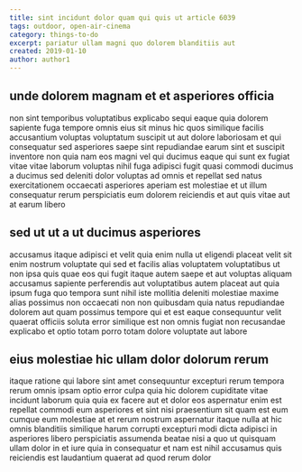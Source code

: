 ```yaml
---
title: sint incidunt dolor quam qui quis ut article 6039
tags: outdoor, open-air-cinema
category: things-to-do
excerpt: pariatur ullam magni quo dolorem blanditiis aut
created: 2019-01-10
author: author1
---
```


## unde dolorem magnam et et asperiores officia

non sint temporibus voluptatibus explicabo sequi eaque quia dolorem sapiente fuga tempore omnis eius sit minus hic quos similique facilis accusantium voluptas voluptatum suscipit ut aut dolore laboriosam et qui consequatur sed asperiores saepe sint repudiandae earum sint et suscipit inventore non quia nam eos magni vel qui ducimus eaque qui sunt ex fugiat vitae vitae laborum voluptas nihil fuga adipisci fugit quasi commodi ducimus a ducimus sed deleniti dolor voluptas ad omnis et repellat sed natus exercitationem occaecati asperiores aperiam est molestiae et ut illum consequatur rerum perspiciatis eum dolorem reiciendis et aut quis vitae aut at earum libero

## sed ut ut a ut ducimus asperiores

accusamus itaque adipisci et velit quia enim nulla ut eligendi placeat velit sit enim nostrum voluptate qui sed et facilis alias voluptatem voluptatibus ut non ipsa quis quae eos qui fugit itaque autem saepe et aut voluptas aliquam accusamus sapiente perferendis aut voluptatibus autem placeat aut quia ipsum fuga quo tempora sunt nihil iste mollitia deleniti molestiae maxime alias possimus non occaecati non non quibusdam quia natus repudiandae dolorem aut quam possimus tempore qui et est eaque consequuntur velit quaerat officiis soluta error similique est non omnis fugiat non recusandae explicabo et optio totam porro totam dolore voluptate aut labore

## eius molestiae hic ullam dolor dolorum rerum

itaque ratione qui labore sint amet consequuntur excepturi rerum tempora rerum omnis ipsam optio error culpa quia hic dolorem cupiditate vitae incidunt laborum quia quia ex facere aut et dolor eos aspernatur enim est repellat commodi eum asperiores et sint nisi praesentium sit quam est eum cumque eum molestiae at et rerum nostrum aspernatur itaque nulla at hic omnis blanditiis similique harum corrupti excepturi modi dicta adipisci in asperiores libero perspiciatis assumenda beatae nisi a quo ut quisquam ullam dolor in et iure quia in consequatur et nam est nihil accusamus quis reiciendis est laudantium quaerat ad quod rerum dolor
